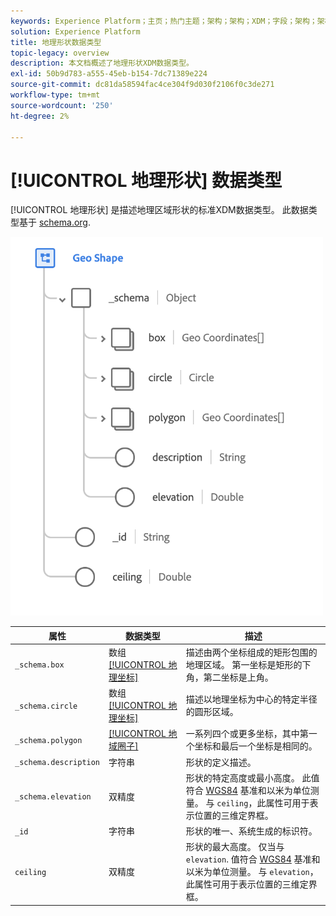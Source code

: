 ```yaml
---
keywords: Experience Platform；主页；热门主题；架构；架构；XDM；字段；架构；架构；地理；地理形状；数据类型；数据类型；
solution: Experience Platform
title: 地理形状数据类型
topic-legacy: overview
description: 本文档概述了地理形状XDM数据类型。
exl-id: 50b9d783-a555-45eb-b154-7dc71389e224
source-git-commit: dc81da58594fac4ce304f9d030f2106f0c3de271
workflow-type: tm+mt
source-wordcount: '250'
ht-degree: 2%

---
```


# [!UICONTROL 地理形状] 数据类型

[!UICONTROL 地理形状] 是描述地理区域形状的标准XDM数据类型。 此数据类型基于 [schema.org](https://schema.org/GeoShape).

<img src="../images/data-types/geo-shape.png" width="500" /><br />

| 属性 | 数据类型 | 描述 |
| --- | --- | --- |
| `_schema.box` | 数组 [[!UICONTROL 地理坐标]](./geo-coordinates.md) | 描述由两个坐标组成的矩形包围的地理区域。 第一坐标是矩形的下角，第二坐标是上角。 |
| `_schema.circle` | 数组 [[!UICONTROL 地理坐标]](./geo-coordinates.md) | 描述以地理坐标为中心的特定半径的圆形区域。 |
| `_schema.polygon` | [[!UICONTROL 地域圈子]](./geo-circle.md) | 一系列四个或更多坐标，其中第一个坐标和最后一个坐标是相同的。 |
| `_schema.description` | 字符串 | 形状的定义描述。 |
| `_schema.elevation` | 双精度 | 形状的特定高度或最小高度。 此值符合 [WGS84](https://gisgeography.com/wgs84-world-geodetic-system/) 基准和以米为单位测量。 与 `ceiling`，此属性可用于表示位置的三维定界框。 |
| `_id` | 字符串 | 形状的唯一、系统生成的标识符。 |
| `ceiling` | 双精度 | 形状的最大高度。 仅当与 `elevation`. 值符合 [WGS84](https://gisgeography.com/wgs84-world-geodetic-system/) 基准和以米为单位测量。 与 `elevation`，此属性可用于表示位置的三维定界框。 |
